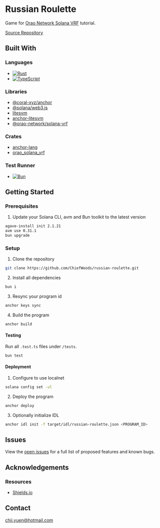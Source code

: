 # Russian Roulette

Game for [Orao Network Solana VRF](https://orao.network/solana-vrf) tutorial.

[Source Repository](https://github.com/ChiefWoods/russian-roulette)

## Built With

### Languages

- [![Rust](https://img.shields.io/badge/Rust-f75008?style=for-the-badge&logo=rust)](https://www.rust-lang.org/)
- [![TypeScript](https://img.shields.io/badge/TypeScript-ffffff?style=for-the-badge&logo=typescript)](https://www.typescriptlang.org/)

### Libraries

- [@coral-xyz/anchor](https://www.anchor-lang.com/)
- [@solana/web3.js](https://solana-foundation.github.io/solana-web3.js/)
- [litesvm](https://github.com/LiteSVM/litesvm/tree/master/crates/node-litesvm)
- [anchor-litesvm](https://github.com/LiteSVM/anchor-litesvm/)
- [@orao-network/solana-vrf](https://github.com/orao-network/solana-vrf/)

### Crates

- [anchor-lang](https://docs.rs/anchor-lang/latest/anchor_lang/)
- [orao_solana_vrf](https://docs.rs/orao-solana-vrf/latest/orao_solana_vrf/)

### Test Runner

- [![Bun](https://img.shields.io/badge/Bun-000?style=for-the-badge&logo=bun)](https://bun.sh/)

## Getting Started

### Prerequisites

1. Update your Solana CLI, avm and Bun toolkit to the latest version

```bash
agave-install init 2.1.21
avm use 0.31.1
bun upgrade
```

### Setup

1. Clone the repository

```bash
git clone https://github.com/ChiefWoods/russian-roulette.git
```

2. Install all dependencies

```bash
bun i
```

3. Resync your program id

```bash
anchor keys sync
```

4. Build the program

```bash
anchor build
```

#### Testing

Run all `.test.ts` files under `/tests`.

```bash
bun test
```

#### Deployment

1. Configure to use localnet

```bash
solana config set -ul
```

2. Deploy the program

```bash
anchor deploy
```

3. Optionally initialize IDL

```bash
anchor idl init -f target/idl/russian-roulette.json <PROGRAM_ID>
```

## Issues

View the [open issues](https://github.com/ChiefWoods/russian-roulette/issues) for a full list of proposed features and known bugs.

## Acknowledgements

### Resources

- [Shields.io](https://shields.io/)

## Contact

[chii.yuen@hotmail.com](mailto:chii.yuen@hotmail.com)
